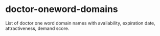 # doctor-oneword-domains
List of doctor one word domain names with availability, expiration date, attractiveness, demand score.
